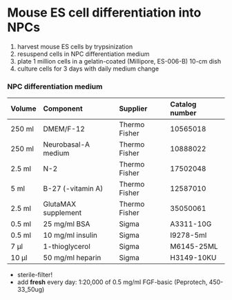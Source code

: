 # Mouse ES cell differentiation into NPCs

1. harvest mouse ES cells by trypsinization
2. resuspend cells in NPC differentiation medium
3. plate 1 million cells in a gelatin-coated (Millipore, ES-006-B) 10-cm dish
4. culture cells for 3 days with daily medium change

### NPC differentiation medium
| Volume | Component           | Supplier      | Catalog number |
|:------ |:------------------- |:------------- |:-------------- |
| 250 ml | DMEM/F-12           | Thermo Fisher | 10565018       |
| 250 ml | Neurobasal-A medium | Thermo Fisher | 10888022       |
| 2.5 ml | N-2                 | Thermo Fisher | 17502048       |
| 5 ml   | B-27 (-vitamin A)   | Thermo Fisher | 12587010       |
| 2.5 ml | GlutaMAX supplement | Thermo Fisher | 35050061       |
| 0.5 ml | 25 mg/ml BSA        | Sigma         | A3311-10G      |
| 0.5 ml | 10 mg/ml insulin    | Sigma         | I9278-5ml      |
| 7 µl   | 1-thioglycerol      | Sigma         | M6145-25ML     |
| 10 µl  | 50 mg/ml heparin    | Sigma         | H3149-10KU     |

- sterile-filter!
- add **fresh** every day: 1:20,000 of 0.5 mg/ml FGF-basic (Peprotech, 450-33_50ug)
